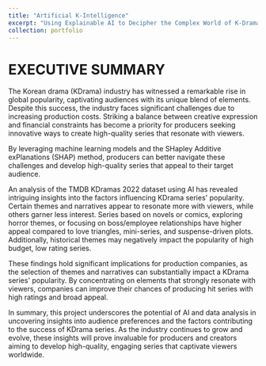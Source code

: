 ```yaml
---
title: "Artificial K-Intelligence"
excerpt: "Using Explainable AI to Decipher the Complex World of K-Dramas<br /><img src='/images/kdrama/1.png'>"
collection: portfolio
---
```


# EXECUTIVE SUMMARY

The Korean drama (KDrama) industry has witnessed a remarkable rise in global popularity, captivating audiences with its unique blend of elements. Despite this success, the industry faces significant challenges due to increasing production costs. Striking a balance between creative expression and financial constraints has become a priority for producers seeking innovative ways to create high-quality series that resonate with viewers.

By leveraging machine learning models and the SHapley Additive exPlanations (SHAP) method, producers can better navigate these challenges and develop high-quality series that appeal to their target audience.

An analysis of the TMDB KDramas 2022 dataset using AI has revealed intriguing insights into the factors influencing KDrama series' popularity. Certain themes and narratives appear to resonate more with viewers, while others garner less interest. Series based on novels or comics, exploring horror themes, or focusing on boss/employee relationships have higher appeal compared to love triangles, mini-series, and suspense-driven plots. Additionally, historical themes may negatively impact the popularity of high budget, low rating series.

These findings hold significant implications for production companies, as the selection of themes and narratives can substantially impact a KDrama series' popularity. By concentrating on elements that strongly resonate with viewers, companies can improve their chances of producing hit series with high ratings and broad appeal.

In summary, this project underscores the potential of AI and data analysis in uncovering insights into audience preferences and the factors contributing to the success of KDrama series. As the industry continues to grow and evolve, these insights will prove invaluable for producers and creators aiming to develop high-quality, engaging series that captivate viewers worldwide.
